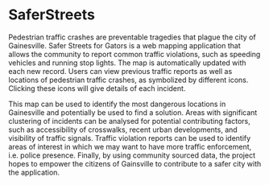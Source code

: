 # SaferStreets
Pedestrian traffic crashes are preventable tragedies that plague the city of Gainesville. Safer Streets for Gators is a web mapping application that allows the community to report common traffic violations, such as speeding vehicles and running stop lights. The map is automatically updated with each new record. Users can view previous traffic reports as well as locations of pedestrian traffic crashes, as symbolized by different icons. Clicking these icons will give details of each incident. 

This map can be used to identify the most dangerous locations in Gainesville and potentially be used to find a solution. Areas with significant clustering of incidents can be analysed for potential contributing factors, such as accessibility of crosswalks, recent urban developments, and visibility of traffic signals. Traffic violation reports can be used to identify areas of interest in which we may want to have more traffic enforcement, i.e. police presence. Finally, by using community sourced data, the project hopes to empower the citizens of Gainsville to contribute to a safer city with the application.

